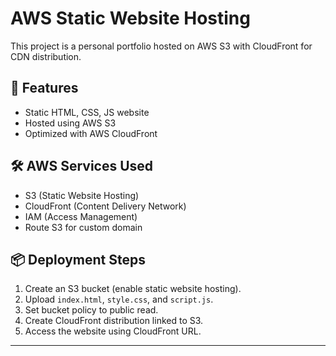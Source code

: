 # AWS Static Website Hosting

This project is a personal portfolio hosted on AWS S3 with CloudFront for CDN distribution.

## 🚀 Features
- Static HTML, CSS, JS website
- Hosted using AWS S3
- Optimized with AWS CloudFront

## 🛠 AWS Services Used
- S3 (Static Website Hosting)
- CloudFront (Content Delivery Network)
- IAM (Access Management)
- Route S3 for custom domain

## 📦 Deployment Steps
1. Create an S3 bucket (enable static website hosting).
2. Upload `index.html`, `style.css`, and `script.js`.
3. Set bucket policy to public read.
4. Create CloudFront distribution linked to S3.
5. Access the website using CloudFront URL.

---
